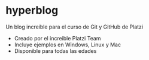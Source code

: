# hyperblog
Un blog increible para el curso de Git y GitHub de Platzi
* Creado por el increible Platzi Team
* Incluye ejemplos en Windows, Linux y Mac
* Disponible para todas las edades
